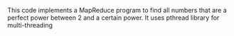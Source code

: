 This code implements a MapReduce program to find all numbers that are a 
perfect power between 2 and a certain power. It uses pthread library
for  multi-threading
